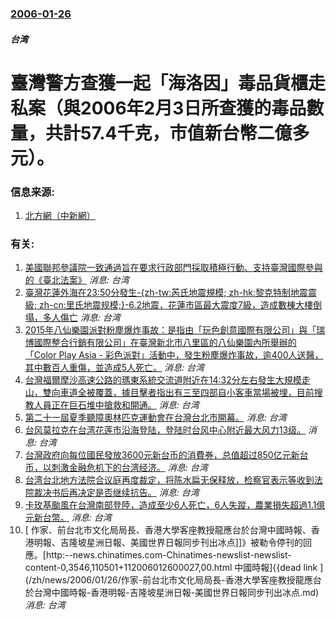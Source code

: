 ### [2006-01-26](/news/2006/01/26/index.md)

##### 台湾
#  臺灣警方查獲一起「海洛因」毒品貨櫃走私案（與2006年2月3日所查獲的毒品數量，共計57.4千克，市值新台幣二億多元）。




### 信息来源:

1. [北方網（中新網）](http://news.enorth.com.cn/system/2007/06/26/001737225.shtml)

### 有关:

1. [美國聯邦參議院一致通過旨在要求行政部門採取積極行動、支持臺灣國際參與的《臺北法案》](/zh/news/2019/10/30/美國聯邦參議院一致通過旨在要求行政部門採取積極行動-支持臺灣國際參與的-臺北法案.md) _消息: 台湾_
2. [ 臺灣花蓮外海在23:50分發生-{zh-tw:芮氏地震規模; zh-hk:黎克特制地震震級; zh-cn:里氏地震规模;}-6.2地震，花蓮市區最大震度7級，造成數棟大樓倒塌，多人傷亡](/zh/news/2018/02/6/臺灣花蓮外海在23-50分發生-zh-tw-芮氏地震規模-zh-hk-黎克特制地震震級-zh-cn-里氏地震规模.md) _消息: 台湾_
3. [2015年八仙樂園派對粉塵爆炸事故：是指由「玩色創意國際有限公司」與「瑞博國際整合行銷有限公司」在臺灣新北市八里區的八仙樂園內所舉辦的「Color Play Asia - 彩色派對」活動中，發生粉塵爆炸事故，逾400人送醫，其中數百人重傷，並造成5人死亡。](/zh/news/2015/06/27/2015年八仙樂園派對粉塵爆炸事故-是指由-玩色創意國際有限公司-與-瑞博國際整合行銷有限公司-在臺灣新北市八里區的八仙.md) _消息: 台湾_
4. [ 台灣福爾摩沙高速公路的瑪東系統交流道附近在14:32分左右發生大規模走山，雙向車道全被覆蓋，據目擊者指出有三至四部自小客車當場被埋，目前搜教人員正在巨石堆中搶救和開通。](/zh/news/2010/04/25/台灣福爾摩沙高速公路的瑪東系統交流道附近在14-32分左右發生大規模走山-雙向車道全被覆蓋-據目擊者指出有三至四部自小.md) _消息: 台湾_
5. [第二十一屆夏季聽障奧林匹克運動會在台灣台北市開幕。](/zh/news/2009/09/5/第二十一屆夏季聽障奧林匹克運動會在台灣台北市開幕.md) _消息: 台湾_
6. [ 台风莫拉克在台湾花莲市沿海登陆，登陆时台风中心附近最大风力13级。](/zh/news/2009/08/7/台风莫拉克在台湾花莲市沿海登陆-登陆时台风中心附近最大风力13级.md) _消息: 台湾_
7. [台灣政府向每位國民發放3600元新台币的消費券，总值超过850亿元新台币，以刺激金融危机下的台湾经济。](/zh/news/2009/01/18/台灣政府向每位國民發放3600元新台币的消費券-总值超过850亿元新台币-以刺激金融危机下的台湾经济.md) _消息: 台湾_
8. [台湾台北地方法院合议庭再度裁定，将陈水扁无保释放，检察官表示等收到法院裁决书后再决定是否继续抗告。](/zh/news/2008/12/18/台湾台北地方法院合议庭再度裁定-将陈水扁无保释放-检察官表示等收到法院裁决书后再决定是否继续抗告.md) _消息: 台湾_
9. [卡玫基颱風在台灣南部登陸，造成至少6人死亡，6人失蹤，農業損失超過1.1億元新台幣。](/zh/news/2008/07/17/卡玫基颱風在台灣南部登陸-造成至少6人死亡-6人失蹤-農業損失超過11億元新台幣.md) _消息: 台湾_
10. [ 作家、前台北市文化局局長、香港大學客座教授龍應台於台灣中國時報、香港明報、吉隆坡星洲日報、美國世界日報同步刊出冰点]]》被勒令停刊的回應。[http:--news.chinatimes.com-Chinatimes-newslist-newslist-content-0,3546,110501+112006012600027,00.html 中國時報]{{dead link ](/zh/news/2006/01/26/作家-前台北市文化局局長-香港大學客座教授龍應台於台灣中國時報-香港明報-吉隆坡星洲日報-美國世界日報同步刊出冰点.md) _消息: 台湾_
